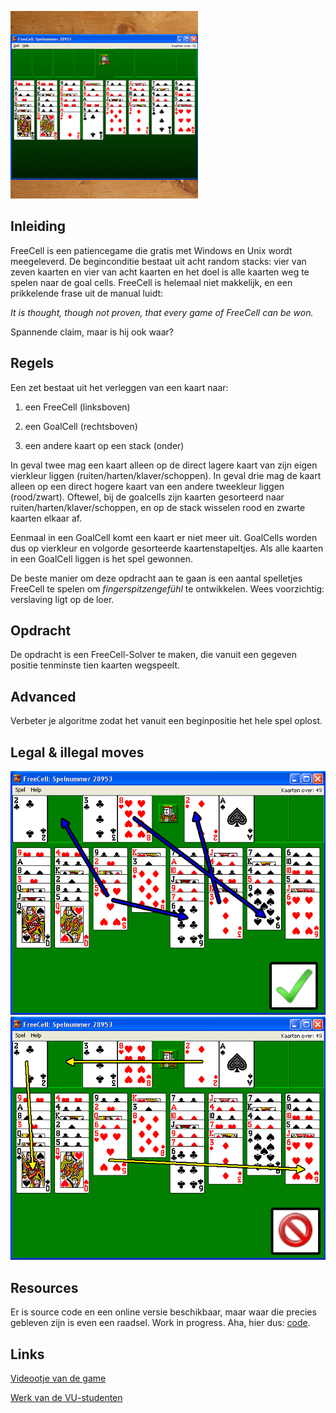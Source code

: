 ![](freecell.jpg)

## Inleiding

FreeCell is een patiencegame die gratis met Windows en Unix wordt meegeleverd. De beginconditie bestaat uit acht random stacks: vier van zeven kaarten en vier van acht kaarten en het doel is alle kaarten weg te spelen naar de goal cells. FreeCell is helemaal niet makkelijk, en een prikkelende frase uit de manual luidt: 

*It is thought, though not proven, that every game of FreeCell can be won.*

Spannende claim, maar is hij ook waar?

## Regels

Een zet bestaat uit het verleggen van een kaart naar:

1. een FreeCell (linksboven) 

2. een GoalCell (rechtsboven) 

3. een andere kaart op een stack (onder) 

In geval twee mag een kaart alleen op de direct lagere kaart van zijn eigen vierkleur liggen (ruiten/harten/klaver/schoppen). In geval drie mag de kaart alleen op een direct hogere kaart van een andere tweekleur liggen (rood/zwart). Oftewel, bij de goalcells zijn kaarten gesorteerd naar ruiten/harten/klaver/schoppen, en op de stack wisselen rood en zwarte kaarten elkaar af.

Eenmaal in een GoalCell komt een kaart er niet meer uit. GoalCells worden dus op vierkleur en volgorde gesorteerde kaartenstapeltjes. Als alle kaarten in een GoalCell liggen is het spel gewonnen. 

De beste manier om deze opdracht aan te gaan is een aantal spelletjes FreeCell te spelen om *fingerspitzengefühl* te ontwikkelen. Wees voorzichtig: verslaving ligt op de loer. 


## Opdracht

De opdracht is een FreeCell-Solver te maken, die vanuit een gegeven positie tenminste tien kaarten wegspeelt. 


## Advanced

Verbeter je algoritme zodat het vanuit een beginpositie het hele spel oplost.


## Legal & illegal moves

![](Freecell_legal.gif)
![](Freecell_illegal.gif)

## Resources

Er is source code en een online versie beschikbaar, maar waar die precies gebleven zijn is even een raadsel. Work in progress. Aha, hier dus: [code](http://wiki.phoib.net/resources/FreeCellSource.rar).


## Links

[Videootje van de game](http://www.firstpost.com/topic/person/the-game-vrije-gazellen-freecell-gui-video-cbJgDOTAkMQ-48466-4.html)

[Werk van de VU-studenten](http://skoonhoven.net/freecell/indexEN.php)
